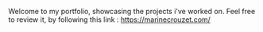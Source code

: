 Welcome to my portfolio, showcasing the projects i've worked on.
Feel free to review it, by following this link :
https://marinecrouzet.com/
